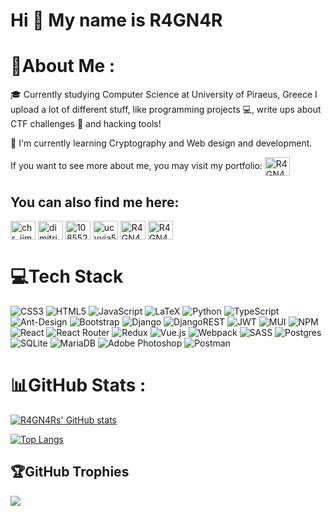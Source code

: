 Hi 👋 My name is R4GN4R
=======================

# 💫About Me :
🎓 Currently studying Computer Science at University of Piraeus, Greece I upload a lot of different stuff, like programming projects 💻, write ups about CTF challenges 🚩 and hacking tools!

🧠  I'm currently learning Cryptography and Web design and development.

If you want to see more about me, you may visit my portfolio: <a href="https://jimchr-r4gn4r.github.io/mybio/" target="blank"><img align="center" src="https://www.svgrepo.com/show/416639/website-ui-web.svg" alt="R4GN4ARBIO" height="30" width="40" /></a>

## You can also find me here:
<p align="left">
<a href="https://twitter.com/chr_jim" target="blank"><img align="center" src="https://raw.githubusercontent.com/rahuldkjain/github-profile-readme-generator/master/src/images/icons/Social/twitter.svg" alt="chr_jim" height="30" width="40" /></a>
<a href="https://linkedin.com/in/dimitris-chrysoheris-8bba1520a/" target="blank"><img align="center" src="https://raw.githubusercontent.com/rahuldkjain/github-profile-readme-generator/master/src/images/icons/Social/linked-in-alt.svg" alt="dimitris-chrysoheris-8bba1520a/" height="30" width="40" /></a>
<a href="https://stackoverflow.com/users/10855235" target="blank"><img align="center" src="https://raw.githubusercontent.com/rahuldkjain/github-profile-readme-generator/master/src/images/icons/Social/stack-overflow.svg" alt="10855235" height="30" width="40" /></a>
<a href="https://www.youtube.com/channel/UCyvIA53elWGV95pIdmiGuGw" target="blank"><img align="center" src="https://raw.githubusercontent.com/rahuldkjain/github-profile-readme-generator/master/src/images/icons/Social/youtube.svg" alt="ucyvia53elwgv95pidmigugw" height="30" width="40" /></a>
<a href="https://discord.gg/R4GN4R#9538" target="blank"><img align="center" src="https://raw.githubusercontent.com/rahuldkjain/github-profile-readme-generator/master/src/images/icons/Social/discord.svg" alt="R4GN4R#9538" height="30" width="40" /></a>
<a href="https://www.hackerrank.com/jimchr2001" target="blank"><img align="center" src="https://cdn.worldvectorlogo.com/logos/hackerrank.svg" alt="R4GN4R#9538" height="30" width="40" /></a>

</p>


# 💻Tech Stack
![CSS3](https://img.shields.io/badge/css3-%231572B6.svg?style=for-the-badge&logo=css3&logoColor=white) ![HTML5](https://img.shields.io/badge/html5-%23E34F26.svg?style=for-the-badge&logo=html5&logoColor=white) ![JavaScript](https://img.shields.io/badge/javascript-%23323330.svg?style=for-the-badge&logo=javascript&logoColor=%23F7DF1E) ![LaTeX](https://img.shields.io/badge/latex-%23008080.svg?style=for-the-badge&logo=latex&logoColor=white) ![Python](https://img.shields.io/badge/python-3670A0?style=for-the-badge&logo=python&logoColor=ffdd54) ![TypeScript](https://img.shields.io/badge/typescript-%23007ACC.svg?style=for-the-badge&logo=typescript&logoColor=white) ![Ant-Design](https://img.shields.io/badge/-AntDesign-%230170FE?style=for-the-badge&logo=ant-design&logoColor=white) ![Bootstrap](https://img.shields.io/badge/bootstrap-%23563D7C.svg?style=for-the-badge&logo=bootstrap&logoColor=white) ![Django](https://img.shields.io/badge/django-%23092E20.svg?style=for-the-badge&logo=django&logoColor=white) ![DjangoREST](https://img.shields.io/badge/DJANGO-REST-ff1709?style=for-the-badge&logo=django&logoColor=white&color=ff1709&labelColor=gray) ![JWT](https://img.shields.io/badge/JWT-black?style=for-the-badge&logo=JSON%20web%20tokens) ![MUI](https://img.shields.io/badge/MUI-%230081CB.svg?style=for-the-badge&logo=material-ui&logoColor=white) ![NPM](https://img.shields.io/badge/NPM-%23000000.svg?style=for-the-badge&logo=npm&logoColor=white) ![React](https://img.shields.io/badge/react-%2320232a.svg?style=for-the-badge&logo=react&logoColor=%2361DAFB) ![React Router](https://img.shields.io/badge/React_Router-CA4245?style=for-the-badge&logo=react-router&logoColor=white) ![Redux](https://img.shields.io/badge/redux-%23593d88.svg?style=for-the-badge&logo=redux&logoColor=white) ![Vue.js](https://img.shields.io/badge/vuejs-%2335495e.svg?style=for-the-badge&logo=vuedotjs&logoColor=%234FC08D) ![Webpack](https://img.shields.io/badge/webpack-%238DD6F9.svg?style=for-the-badge&logo=webpack&logoColor=black) ![SASS](https://img.shields.io/badge/SASS-hotpink.svg?style=for-the-badge&logo=SASS&logoColor=white) ![Postgres](https://img.shields.io/badge/postgres-%23316192.svg?style=for-the-badge&logo=postgresql&logoColor=white) ![SQLite](https://img.shields.io/badge/sqlite-%2307405e.svg?style=for-the-badge&logo=sqlite&logoColor=white) ![MariaDB](https://img.shields.io/badge/MariaDB-003545?style=for-the-badge&logo=mariadb&logoColor=white) ![Adobe Photoshop](https://img.shields.io/badge/adobephotoshop-%2331A8FF.svg?style=for-the-badge&logo=adobephotoshop&logoColor=white) ![Postman](https://img.shields.io/badge/Postman-FF6C37?style=for-the-badge&logo=postman&logoColor=white)
# 📊GitHub Stats :

[![R4GN4Rs' GitHub stats](https://github-readme-stats.vercel.app/api?username=JimChr-R4GN4R&show_icons=true&theme=dark&hide_border=true&count_private=true)](https://github.com/anuraghazra/github-readme-stats)

[![Top Langs](https://github-readme-stats.vercel.app/api/top-langs/?username=JimChr-R4GN4R&layout=compact&theme=dark&count_private=true&hide_border=true&hide=c%2B%2B&count_private=true)](https://github.com/anuraghazra/github-readme-stats)

## 🏆GitHub Trophies
![](https://github-profile-trophy.vercel.app/?username=JimChr-R4GN4R&theme=alduin&no-frame=true&no-bg=false&margin-w=4)

